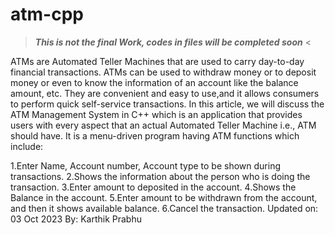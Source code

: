 # atm-cpp
> ***This is not the final Work, codes in files will be completed soon*** <

ATMs are Automated Teller Machines that are used to carry day-to-day financial transactions. ATMs can be used to withdraw money or to deposit money or even to know the information of an account like the balance amount, etc. They are convenient and easy to use,and  it allows consumers to perform quick self-service transactions.
In this article, we will discuss the ATM Management System in C++ which is an application that provides users with every aspect that an actual Automated Teller Machine i.e., ATM should have. It is a menu-driven program having ATM functions which include:

1.Enter Name, Account number, Account type to be shown during transactions.
2.Shows the information about the person who is doing the transaction.
3.Enter amount to deposited in the account.
4.Shows the Balance in the account.
5.Enter amount to be withdrawn from the account, and then it shows available balance.
6.Cancel the transaction.
Updated on: 03 Oct 2023
        By: Karthik Prabhu
